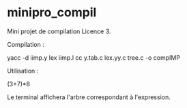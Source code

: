 # minipro_compil
Mini projet de compilation Licence 3.

Compilation :

yacc -d iimp.y
lex iimp.l
cc y.tab.c lex.yy.c tree.c -o compIMP

Utilisation :

(3+7)*8

Le terminal affichera l'arbre correspondant à l'expression.
